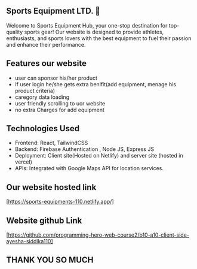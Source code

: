 ## Sports Equipment LTD. 🏸
Welcome to Sports Equipment Hub, your one-stop destination for top-quality sports gear! Our website is designed to provide athletes, enthusiasts, and sports lovers with the best equipment to fuel their passion and enhance their performance.

## Features our website

- user can sponsor his/her product
- If  user login he/she gets extra benifit(add equipment, menage his product criteria)
- caregory data loading
- user friendly scrolling to uor website
- no extra Charges for add equipment



## Technologies Used
- Frontend: React, TailwindCSS
- Backend: Firebase Authentication , Node JS, Express JS
- Deployment: Client site(Hosted on Netlify) and server site (hosted in vercel)
- APIs: Integrated with Google Maps API for location services.

## Our website hosted link

[https://sports-equipments-110.netlify.app/]

## Website github Link

[https://github.com/programming-hero-web-course2/b10-a10-client-side-ayesha-siddika110]

 ## THANK YOU SO MUCH